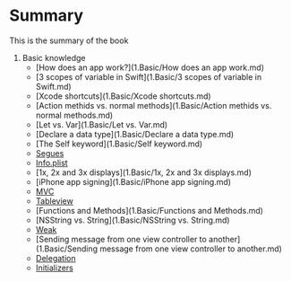# Summary

This is the summary of the book

1. Basic knowledge
	* [How does an app work?](1.Basic/How does an app work.md) 
	* [3 scopes of variable in Swift](1.Basic/3 scopes of variable in Swift.md)
	* [Xcode shortcuts](1.Basic/Xcode shortcuts.md)
	* [Action methids vs. normal methods](1.Basic/Action methids vs. normal methods.md)
	* [Let vs. Var](1.Basic/Let vs. Var.md)
	* [Declare a data type](1.Basic/Declare a data type.md)
	* [The Self keyword](1.Basic/Self keyword.md)
	* [Segues](1.Basic/Segues.md)
	* [Info.plist](1.Basic/Info.plist.md)
	* [1x, 2x and 3x displays](1.Basic/1x, 2x and 3x displays.md)
	* [iPhone app signing](1.Basic/iPhone app signing.md)
	* [MVC](1.Basic/MVC.md)
	* [Tableview](1.Basic/Tableview.md)
	* [Functions and Methods](1.Basic/Functions and Methods.md)
	* [NSString vs. String](1.Basic/NSString vs. String.md)
	* [Weak](1.Basic/Weak.md)
	* [Sending message from one view controller to another](1.Basic/Sending message from one view controller to another.md)
	* [Delegation](1.Basic/Delegation.md)
	* [Initializers](1.Basic/Initializers.md)